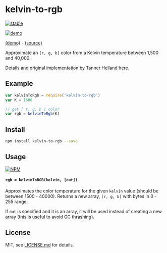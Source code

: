 # kelvin-to-rgb

[![stable](http://badges.github.io/stability-badges/dist/stable.svg)](http://github.com/badges/stability-badges)

[![demo](http://i.imgur.com/HaOsghN.png)](https://mattdesl.github.io/kelvin-to-rgb)

[(demo)](https://mattdesl.github.io/kelvin-to-rgb) - [(source)](./demo.js)

Approximate an `[r, g, b]` color from a Kelvin temperature between 1,500 and 40,000. 

Details and original implementation by Tanner Helland [here](http://www.tannerhelland.com/4435/convert-temperature-rgb-algorithm-code/#comment-24753).

## Example

```js
var kelvinToRgb = require('kelvin-to-rgb')
var K = 1600

// get [ r, g, b ] color
var rgb = kelvinToRgb(K)
```

## Install

```sh
npm install kelvin-to-rgb --save
```

## Usage

[![NPM](https://nodei.co/npm/kelvin-to-rgb.png)](https://www.npmjs.com/package/kelvin-to-rgb)

#### `rgb = kelvinToRGB(kelvin, [out])`

Approximates the color temperature for the given `kelvin` value (should be between 1500 - 40000). Returns a new array, `[r, g, b]` with bytes in 0 - 255 range.

If `out` is specified and it is an array, it will be used instead of creating a new array (this is useful to avoid GC thrashing).

## License

MIT, see [LICENSE.md](http://github.com/glo-js/kelvin-to-rgb/blob/master/LICENSE.md) for details.
